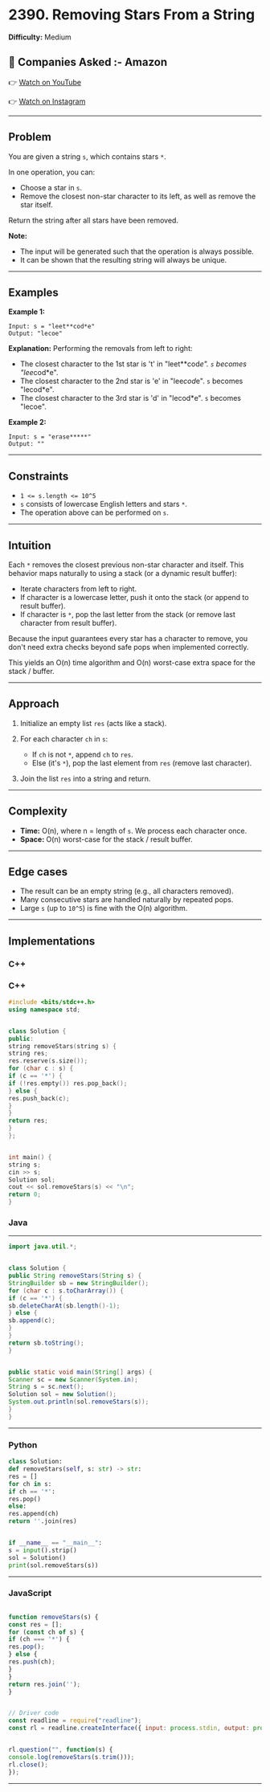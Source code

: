 # 2390. Removing Stars From a String

**Difficulty:** Medium

## 🏢 Companies Asked :- Amazon

👉 [Watch on YouTube](https://youtube.com/@codebash10010?si=_iT9ZHNks9ZaN4d5)

👉 [Watch on Instagram](https://www.instagram.com/codebash.official/)

---

## Problem

You are given a string `s`, which contains stars `*`.

In one operation, you can:

- Choose a star in `s`.
- Remove the closest non-star character to its left, as well as remove the star itself.

Return the string after all stars have been removed.

**Note:**

- The input will be generated such that the operation is always possible.
- It can be shown that the resulting string will always be unique.

---

## Examples

**Example 1:**

```
Input: s = "leet**cod*e"
Output: "lecoe"
```

**Explanation:** Performing the removals from left to right:

- The closest character to the 1st star is 't' in "leet\*\*cod*e". `s` becomes "lee*cod\*e".
- The closest character to the 2nd star is 'e' in "lee*cod*e". `s` becomes "lecod\*e".
- The closest character to the 3rd star is 'd' in "lecod\*e". `s` becomes "lecoe".

**Example 2:**

```
Input: s = "erase*****"
Output: ""
```

---

## Constraints

- `1 <= s.length <= 10^5`
- `s` consists of lowercase English letters and stars `*`.
- The operation above can be performed on `s`.

---

## Intuition

Each `*` removes the closest previous non-star character and itself. This behavior maps naturally to using a stack (or a dynamic result buffer):

- Iterate characters from left to right.
- If character is a lowercase letter, push it onto the stack (or append to result buffer).
- If character is `*`, pop the last letter from the stack (or remove last character from result buffer).

Because the input guarantees every star has a character to remove, you don't need extra checks beyond safe pops when implemented correctly.

This yields an O(n) time algorithm and O(n) worst-case extra space for the stack / buffer.

---

## Approach

1. Initialize an empty list `res` (acts like a stack).
2. For each character `ch` in `s`:

   - If `ch` is not `*`, append `ch` to `res`.
   - Else (it's `*`), pop the last element from `res` (remove last character).

3. Join the list `res` into a string and return.

---

## Complexity

- **Time:** O(n), where n = length of `s`. We process each character once.
- **Space:** O(n) worst-case for the stack / result buffer.

---

## Edge cases

- The result can be an empty string (e.g., all characters removed).
- Many consecutive stars are handled naturally by repeated pops.
- Large `s` (up to `10^5`) is fine with the O(n) algorithm.

---

## Implementations

### C++

### **C++**

```cpp
#include <bits/stdc++.h>
using namespace std;


class Solution {
public:
string removeStars(string s) {
string res;
res.reserve(s.size());
for (char c : s) {
if (c == '*') {
if (!res.empty()) res.pop_back();
} else {
res.push_back(c);
}
}
return res;
}
};


int main() {
string s;
cin >> s;
Solution sol;
cout << sol.removeStars(s) << "\n";
return 0;
}
```

### Java
---
```java
import java.util.*;


class Solution {
public String removeStars(String s) {
StringBuilder sb = new StringBuilder();
for (char c : s.toCharArray()) {
if (c == '*') {
sb.deleteCharAt(sb.length()-1);
} else {
sb.append(c);
}
}
return sb.toString();
}


public static void main(String[] args) {
Scanner sc = new Scanner(System.in);
String s = sc.next();
Solution sol = new Solution();
System.out.println(sol.removeStars(s));
}
}
```
---
### Python

```python
class Solution:
def removeStars(self, s: str) -> str:
res = []
for ch in s:
if ch == '*':
res.pop()
else:
res.append(ch)
return ''.join(res)


if __name__ == "__main__":
s = input().strip()
sol = Solution()
print(sol.removeStars(s))
```
---
### JavaScript

```JavaScript

function removeStars(s) {
const res = [];
for (const ch of s) {
if (ch === '*') {
res.pop();
} else {
res.push(ch);
}
}
return res.join('');
}


// Driver code
const readline = require("readline");
const rl = readline.createInterface({ input: process.stdin, output: process.stdout });


rl.question("", function(s) {
console.log(removeStars(s.trim()));
rl.close();
});
```
---
 
